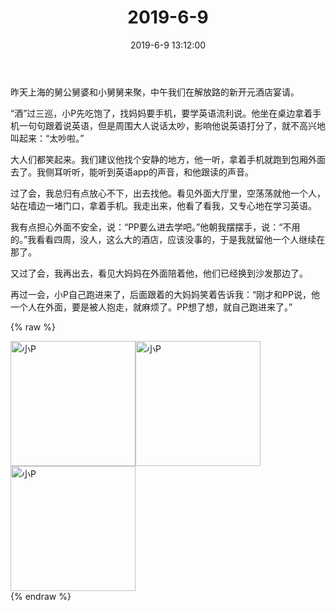 ﻿---
title: "2019-6-9"
date: 2019-6-9 13:12:00
tags: 文字
categories: 爸爸
---
昨天上海的舅公舅婆和小舅舅来聚，中午我们在解放路的新开元酒店宴请。

“酒”过三巡，小P先吃饱了，找妈妈要手机，要学英语流利说。他坐在桌边拿着手机一句句跟着说英语，但是周围大人说话太吵，影响他说英语打分了，就不高兴地叫起来：“太吵啦。”

大人们都笑起来。我们建议他找个安静的地方，他一听，拿着手机就跑到包厢外面去了。我侧耳听听，能听到英语app的声音，和他跟读的声音。

过了会，我总归有点放心不下，出去找他。看见外面大厅里，空荡荡就他一个人，站在墙边一堵门口，拿着手机。我走出来，他看了看我，又专心地在学习英语。

我有点担心外面不安全，说：“PP要么进去学吧。”他朝我摆摆手，说：“不用的。”我看看四周，没人，这么大的酒店，应该没事的，于是我就留他一个人继续在那了。

又过了会，我再出去，看见大妈妈在外面陪着他，他们已经换到沙发那边了。

再过一会，小P自己跑进来了，后面跟着的大妈妈笑着告诉我：“刚才和PP说，他一个人在外面，要是被人抱走，就麻烦了。PP想了想，就自己跑进来了。”

{% raw %}
<div style="width:500 px">
<div style="float:left; width:100 px"><img src="/images/WeChat Image_20200211104025.jpg" width="200" alt="小P"></div>
<div style="float:left; width:100 px"><img src="/images/WeChat Image_20200211104038.jpg" width="200" alt="小P"></div>
<div style="float:left; width:100 px"><img src="/images/WeChat Image_20200211104049.jpg" width="200" alt="小P"></div>
<div style="clear:both"></div>
</div>
{% endraw %}